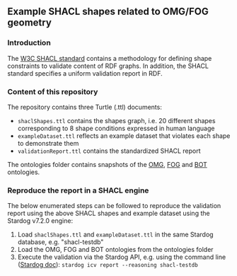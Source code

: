 ## Example SHACL shapes related to OMG/FOG geometry

### Introduction

The [W3C SHACL standard](https://www.w3.org/TR/shacl/) contains a methodology for defining shape constraints to validate content of RDF graphs. 
In addition, the SHACL standard specifies a uniform validation report in RDF.

### Content of this repository

The repository contains three Turtle (.ttl) documents:

- `shaclShapes.ttl` contains the shapes graph, i.e. 20 different shapes corresponding to 8 shape conditions expressed in human language
- `exampleDataset.ttl` reflects an example dataset that violates each shape to demonstrate them
- `validationReport.ttl` contains the standardized SHACL report

The ontologies folder contains snapshots of the [OMG](https://w3id.org/omg#), [FOG](https://w3id.org/fog#) and [BOT](https://w3id.org/bot#) ontologies.

### Reproduce the report in a SHACL engine

The below enumerated steps can be followed to reproduce the validation report using the above SHACL shapes and example dataset using the Stardog v7.2.0 engine:

1. Load `shaclShapes.ttl` and `exampleDataset.ttl` in the same Stardog database, e.g. "shacl-testdb"
2. Load the OMG, FOG and BOT ontologies from the ontologies folder
3. Execute the validation via the Stardog API, e.g. using the command line ([Stardog doc](https://www.stardog.com/docs/man/icv-report)):
`stardog icv report --reasoning shacl-testdb`